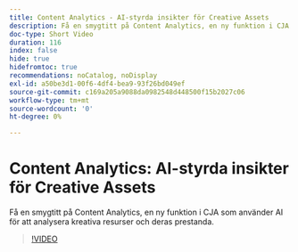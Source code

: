 ```yaml
---
title: Content Analytics - AI-styrda insikter för Creative Assets
description: Få en smygtitt på Content Analytics, en ny funktion i CJA som använder AI för att analysera kreativa resurser och deras prestanda.
doc-type: Short Video
duration: 116
index: false
hide: true
hidefromtoc: true
recommendations: noCatalog, noDisplay
exl-id: a50be3d1-00f6-4df4-bea9-93f26bd049ef
source-git-commit: c169a205a9088da0982548d448500f15b2027c06
workflow-type: tm+mt
source-wordcount: '0'
ht-degree: 0%

---
```


# Content Analytics: AI-styrda insikter för Creative Assets

Få en smygtitt på Content Analytics, en ny funktion i CJA som använder AI för att analysera kreativa resurser och deras prestanda.

<!-- 62_S103_3442450_115_content-analytics-aipowered-insights-for-creative-assets -->
>[!VIDEO](https://video.tv.adobe.com/v/3458352/?learn=on&enablevpops=true)

